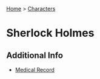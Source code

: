 [Home](/) > [Characters](/characters/)
# Sherlock Holmes

## Additional Info 
- [Medical Record](medical.md)
